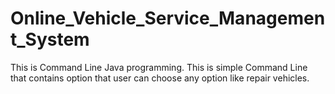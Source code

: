 # Online_Vehicle_Service_Management_System
This is Command Line Java programming. This is simple Command Line that contains option that user can choose any option like repair vehicles.
